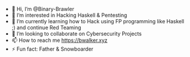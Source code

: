 - 👋 Hi, I’m @Binary-Brawler
- 👀 I’m interested in Hacking Haskell & Pentesting
- 🌱 I’m currently learning how to Hack using FP programming like Haskell ;) and continue Red Teaming
- 💞️ I’m looking to collaborate on Cybersecurity Projects
- 📫 How to reach me https://bwalker.xyz
- ⚡ Fun fact: Father & Snowboarder


